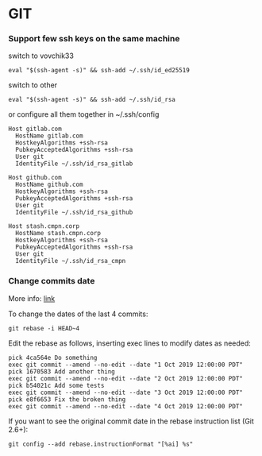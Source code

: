 # GIT

### Support few ssh keys on the same machine
switch to vovchik33
```
eval "$(ssh-agent -s)" && ssh-add ~/.ssh/id_ed25519
```

switch to other
```
eval "$(ssh-agent -s)" && ssh-add ~/.ssh/id_rsa
```

or configure all them together in ~/.ssh/config
```
Host gitlab.com
  HostName gitlab.com
  HostkeyAlgorithms +ssh-rsa
  PubkeyAcceptedAlgorithms +ssh-rsa
  User git
  IdentityFile ~/.ssh/id_rsa_gitlab

Host github.com
  HostName github.com
  HostkeyAlgorithms +ssh-rsa
  PubkeyAcceptedAlgorithms +ssh-rsa
  User git
  IdentityFile ~/.ssh/id_rsa_github

Host stash.cmpn.corp
  HostName stash.cmpn.corp
  HostkeyAlgorithms +ssh-rsa
  PubkeyAcceptedAlgorithms +ssh-rsa
  User git
  IdentityFile ~/.ssh/id_rsa_cmpn
```

### Change commits date

More info: [link](https://stackoverflow.com/questions/454734/how-can-one-change-the-timestamp-of-an-old-commit-in-git)

To change the dates of the last 4 commits:

```
git rebase -i HEAD~4

```
Edit the rebase as follows, inserting exec lines to modify dates as needed:

```
pick 4ca564e Do something
exec git commit --amend --no-edit --date "1 Oct 2019 12:00:00 PDT"
pick 1670583 Add another thing
exec git commit --amend --no-edit --date "2 Oct 2019 12:00:00 PDT"
pick b54021c Add some tests
exec git commit --amend --no-edit --date "3 Oct 2019 12:00:00 PDT"
pick e8f6653 Fix the broken thing
exec git commit --amend --no-edit --date "4 Oct 2019 12:00:00 PDT"
```

If you want to see the original commit date in the rebase instruction list (Git 2.6+):
```
git config --add rebase.instructionFormat "[%ai] %s"
```